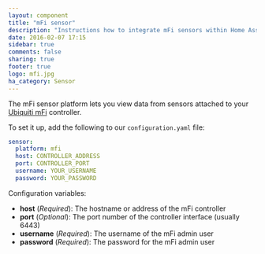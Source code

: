 ```yaml
---
layout: component
title: "mFi sensor"
description: "Instructions how to integrate mFi sensors within Home Assistant."
date: 2016-02-07 17:15
sidebar: true
comments: false
sharing: true
footer: true
logo: mfi.jpg
ha_category: Sensor
---
```


The mFi sensor platform lets you view data from sensors attached to your [Ubiquiti mFi](https://www.ubnt.com/enterprise/#mfi) controller.

To set it up, add the following to our `configuration.yaml` file:

```yaml
sensor:
  platform: mfi
  host: CONTROLLER_ADDRESS
  port: CONTROLLER_PORT
  username: YOUR_USERNAME
  password: YOUR_PASSWORD
```

Configuration variables:

- **host** (*Required*): The hostname or address of the mFi controller
- **port** (*Optional*): The port number of the controller interface (usually 6443)
- **username** (*Required*): The username of the mFi admin user
- **password** (*Required*): The password for the mFi admin user

